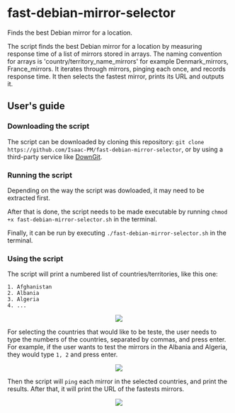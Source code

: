 # fast-debian-mirror-selector
Finds the best Debian mirror for a location.

The script finds the best Debian mirror for a location by measuring response time of a list of mirrors stored in arrays. The naming convention for arrays is 'country/territory_name_mirrors' for example Denmark_mirrors, France_mirrors. It iterates through mirrors, pinging each once, and records response time. It then selects the fastest mirror, prints its URL and outputs it.

## User's guide

### Downloading the script

The script can be downloaded by cloning this repository: `git clone https://github.com/Isaac-PM/fast-debian-mirror-selector`, or by using a third-party service like [DownGit](https://minhaskamal.github.io/DownGit/#/home).

### Running the script

Depending on the way the script was dowloaded, it may need to be extracted first. 

After that is done, the script needs to be made executable by running `chmod +x fast-debian-mirror-selector.sh` in the terminal.

Finally, it can be run by executing `./fast-debian-mirror-selector.sh` in the terminal.

### Using the script

The script will print a numbered list of countries/territories, like this one:

```
1. Afghanistan
2. Albania
3. Algeria
4. ...
```
<center><img   src="https://i.imgur.com/yFeyfFz.png"   width=""   height=""   /></center>

For selecting the countries that would like to be teste, the user needs to type the numbers of the countries, separated by commas, and press enter. For example, if the user wants to test the mirrors in the Albania and Algeria, they would type `1, 2` and press enter.

<center><img   src="https://i.imgur.com/InbKgRm.png"   width=""   height=""   /></center>

Then the script will `ping` each mirror in the selected countries, and print the results. After that, it will print the URL of the fastests mirrors.

<center><img   src="https://i.imgur.com/ClgL9IB.png"   width=""   height=""   /></center>
